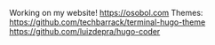 Working on my website!
https://osobol.com
Themes:
https://github.com/techbarrack/terminal-hugo-theme
https://github.com/luizdepra/hugo-coder
